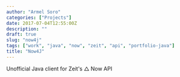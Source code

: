 ```yaml
---
author: "Armel Soro"
categories: ["Projects"]
date: 2017-07-04T12:55:00Z
description: ""
draft: true
slug: "now4j"
tags: ["work", "java", "now", "zeit", "api", "portfolio-java"]
title: "Now4J"
---
```



Unofficial Java client for Zeit's △ Now API


